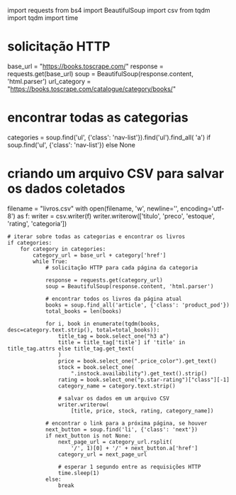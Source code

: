 import requests
from bs4 import BeautifulSoup
import csv
from tqdm import tqdm
import time

# solicitação HTTP
base_url = "https://books.toscrape.com/"
response = requests.get(base_url)
soup = BeautifulSoup(response.content, 'html.parser')
url_category = "https://books.toscrape.com/catalogue/category/books/"

# encontrar todas as categorias
categories = soup.find('ul', {'class': 'nav-list'}).find('ul').find_all(
    'a') if soup.find('ul', {'class': 'nav-list'}) else None

# criando um arquivo CSV para salvar os dados coletados
filename = "livros.csv"
with open(filename, 'w', newline='', encoding='utf-8') as f:
    writer = csv.writer(f)
    writer.writerow(['titulo', 'preco', 'estoque', 'rating', 'categoria'])

    # iterar sobre todas as categorias e encontrar os livros
    if categories:
        for category in categories:
            category_url = base_url + category['href']
            while True:
                # solicitação HTTP para cada página da categoria

                response = requests.get(category_url)
                soup = BeautifulSoup(response.content, 'html.parser')

                # encontrar todos os livros da página atual
                books = soup.find_all('article', {'class': 'product_pod'})
                total_books = len(books)

                for i, book in enumerate(tqdm(books, desc=category.text.strip(), total=total_books)):
                    title_tag = book.select_one("h3 a")
                    title = title_tag['title'] if 'title' in title_tag.attrs else title_tag.get_text(
                    )
                    price = book.select_one(".price_color").get_text()
                    stock = book.select_one(
                        ".instock.availability").get_text().strip()
                    rating = book.select_one("p.star-rating")["class"][-1]
                    category_name = category.text.strip()

                    # salvar os dados em um arquivo CSV
                    writer.writerow(
                        [title, price, stock, rating, category_name])
                    
                # encontrar o link para a próxima página, se houver
                next_button = soup.find('li', {'class': 'next'})
                if next_button is not None:
                    next_page_url = category_url.rsplit(
                        '/', 1)[0] + '/' + next_button.a['href']
                    category_url = next_page_url
                    
                    # esperar 1 segundo entre as requisições HTTP
                    time.sleep(1)
                else:
                    break
